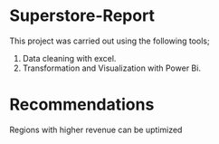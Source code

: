 # Superstore-Report

This project was carried out using the following tools;
1. Data cleaning with excel.
2. Transformation and Visualization with Power Bi.

# Recommendations
Regions with higher revenue can be uptimized
